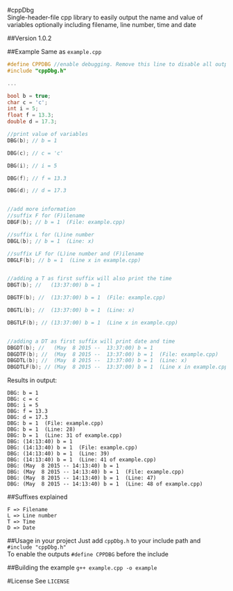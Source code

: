 #cppDbg  
Single-header-file cpp library to easily output the name and value of variables optionally including filename, line number, time and date

##Version 1.0.2

##Example
Same as `example.cpp`  
```cpp
#define CPPDBG //enable debugging. Remove this line to disable all output. (must be enabled before including cppDbg)  
#include "cppDbg.h"  

...  

bool b = true;
char c = 'c';
int i = 5;
float f = 13.3;
double d = 17.3;

//print value of variables
DBG(b); // b = 1

DBG(c); // c = 'c'

DBG(i); // i = 5

DBG(f); // f = 13.3

DBG(d); // d = 17.3


//add more information
//suffix F for (F)ilename
DBGF(b); // b = 1  (File: example.cpp)

//suffix L for (L)ine number
DBGL(b); // b = 1  (Line: x)

//suffix LF for (L)ine number and (F)ilename
DBGLF(b); // b = 1  (Line x in example.cpp)


//adding a T as first suffix will also print the time
DBGT(b); //   (13:37:00) b = 1

DBGTF(b); //  (13:37:00) b = 1  (File: example.cpp)

DBGTL(b); //  (13:37:00) b = 1  (Line: x)

DBGTLF(b); // (13:37:00) b = 1  (Line x in example.cpp)


//adding a DT as first suffix will print date and time
DBGDT(b); //   (May  8 2015 --  13:37:00) b = 1
DBGDTF(b); //  (May  8 2015 --  13:37:00) b = 1  (File: example.cpp)
DBGDTL(b); //  (May  8 2015 --  13:37:00) b = 1  (Line: x)
DBGDTLF(b); // (May  8 2015 --  13:37:00) b = 1  (Line x in example.cpp)
```

Results in output:  

```
DBG: b = 1
DBG: c = c
DBG: i = 5
DBG: f = 13.3
DBG: d = 17.3
DBG: b = 1  (File: example.cpp)
DBG: b = 1  (Line: 28)
DBG: b = 1  (Line: 31 of example.cpp)
DBG: (14:13:40) b = 1
DBG: (14:13:40) b = 1  (File: example.cpp)
DBG: (14:13:40) b = 1  (Line: 39)
DBG: (14:13:40) b = 1  (Line: 41 of example.cpp)
DBG: (May  8 2015 -- 14:13:40) b = 1
DBG: (May  8 2015 -- 14:13:40) b = 1  (File: example.cpp)
DBG: (May  8 2015 -- 14:13:40) b = 1  (Line: 47)
DBG: (May  8 2015 -- 14:13:40) b = 1  (Line: 48 of example.cpp)
```

##Suffixes explained
```
F => Filename  
L => Line number
T => Time
D => Date
```

##Usage in your project
Just add `cppDbg.h` to your include path and  `#include "cppDbg.h"`  
To enable the outputs `#define CPPDBG` before the include  

##Building the example
`g++ example.cpp -o example`

#License
See `LICENSE`
